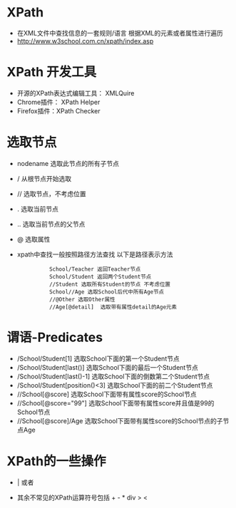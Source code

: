 # XPath
- 在XML文件中查找信息的一套规则/语言 根据XML的元素或者属性进行遍历
- http://www.w3school.com.cn/xpath/index.asp
# XPath 开发工具
- 开源的XPath表达式编辑工具： XMLQuire
- Chrome插件： XPath Helper
- Firefox插件：XPath Checker

# 选取节点
- nodename 选取此节点的所有子节点
- /   从根节点开始选取
- //  选取节点，不考虑位置
- .   选取当前节点
- ..  选取当前节点的父节点
- @   选取属性
- xpath中查找一般按照路径方法查找 以下是路径表示方法
                
                School/Teacher 返回Teacher节点
                School/Student 返回两个Student节点
                //Student 选取所有Student的节点 不考虑位置
                School//Age 选取School后代中所有Age节点
                //@Other 选取Other属性
                //Age[@detail]  选取带有属性detail的Age元素    
                
# 谓语-Predicates
- /School/Student[1]  选取School下面的第一个Student节点
- /School/Student[last()]  选取School下面的最后一个Student节点
- /School/Student[last()-1]  选取School下面的倒数第二个Student节点
- /School/Student[position()<3]  选取School下面的前二个Student节点
- //School[@score]  选取School下面带有属性score的School节点
- //School[@score="99"]  选取School下面带有属性score并且值是99的School节点
- //School[@score]/Age 选取School下面带有属性score的School节点的子节点Age

# XPath的一些操作
- |   或者

- 其余不常见的XPath运算符号包括 + - * div > <                                    